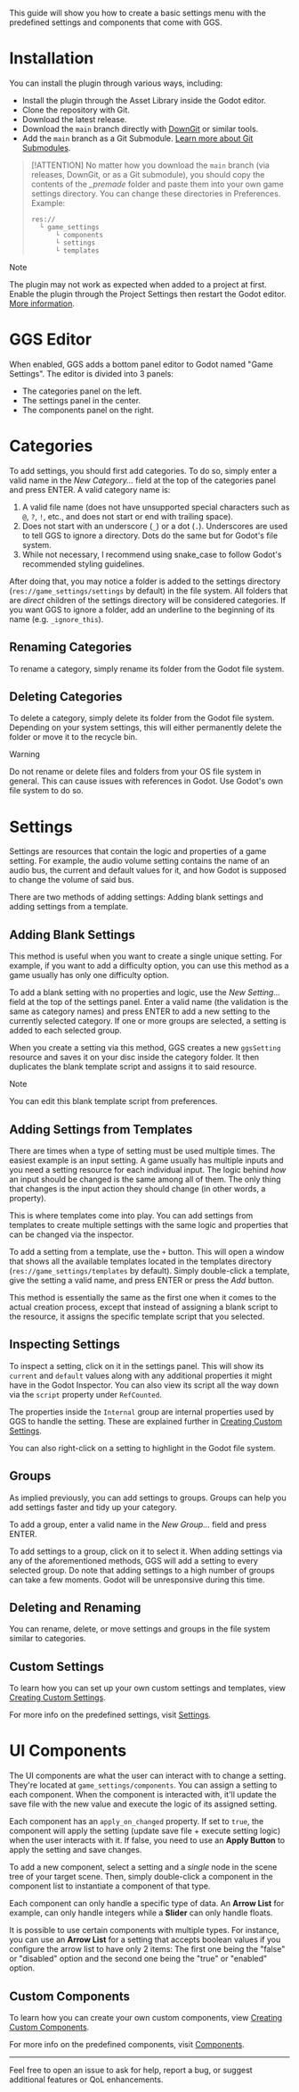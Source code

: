 This guide will show you how to create a basic settings menu with the predefined settings and components that come with GGS.

# Installation
You can install the plugin through various ways, including:
* Install the plugin through the Asset Library inside the Godot editor.
* Clone the repository with Git.
* Download the latest release.
* Download the `main` branch directly with [DownGit](https://minhaskamal.github.io/DownGit/#/home) or similar tools.
* Add the `main` branch as a Git Submodule. [Learn more about Git Submodules](https://git-scm.com/book/en/v2/Git-Tools-Submodules).

> [!ATTENTION]
> No matter how you download the `main` branch (via releases, DownGit, or as a Git submodule), you should copy the contents of the *_premade* folder and paste them into your own game settings directory. You can change these directories in Preferences.
> Example:
> ```
> res://
>   └ game_settings
>       └ components
>       └ settings
>       └ templates
> ```

> [!NOTE]
> The plugin may not work as expected when added to a project at first. Enable the plugin through the Project Settings then restart the Godot editor. [More information](troubleshoot.md#can't-use-the-plugin-after-installation).

# GGS Editor
When enabled, GGS adds a bottom panel editor to Godot named "Game Settings". The editor is divided into 3 panels:
* The categories panel on the left.
* The settings panel in the center.
* The components panel on the right.

# Categories
To add settings, you should first add categories. To do so, simply enter a valid name in the *New Category...* field at the top of the categories panel and press ENTER.
A valid category name is:
1. A valid file name (does not have unsupported special characters such as `@`, `?`, `!`, etc., and does not start or end with trailing space).
2. Does not start with an underscore (`_`) or a dot (`.`). Underscores are used to tell GGS to ignore a directory. Dots do the same but for Godot's file system.
3. While not necessary, I recommend using snake_case to follow Godot's recommended styling guidelines.

After doing that, you may notice a folder is added to the settings directory (`res://game_settings/settings` by default) in the file system. All folders that are *direct* children of the settings directory will be considered categories. If you want GGS to ignore a folder, add an underline to the beginning of its name (e.g. `_ignore_this`).

## Renaming Categories

To rename a category, simply rename its folder from the Godot file system.

## Deleting Categories

To delete a category, simply delete its folder from the Godot file system. Depending on your system settings, this will either permanently delete the folder or move it to the recycle bin.

> [!WARNING]
> Do not rename or delete files and folders from your OS file system in general. This can cause issues with references in Godot. Use Godot's own file system to do so.

# Settings
Settings are resources that contain the logic and properties of a game setting. For example, the audio volume setting contains the name of an audio bus, the current and default values for it, and how Godot is supposed to change the volume of said bus.

There are two methods of adding settings: Adding blank settings and adding settings from a template.

## Adding Blank Settings
This method is useful when you want to create a single unique setting. For example, if you want to add a difficulty option, you can use this method as a game usually has only one difficulty option.

To add a blank setting with no properties and logic, use the *New Setting...* field at the top of the settings panel. Enter a valid name (the validation is the same as category names) and press ENTER to add a new setting to the currently selected category. If one or more groups are selected, a setting is added to each selected group.

When you create a setting via this method, GGS creates a new `ggsSetting` resource and saves it on your disc inside the category folder. It then duplicates the blank template script and assigns it to said resource.

> [!NOTE]
> You can edit this blank template script from preferences.

## Adding Settings from Templates
There are times when a type of setting must be used multiple times. The easiest example is an input setting. A game usually has multiple inputs and you need a setting resource for each individual input. The logic behind *how* an input should be changed is the same among all of them. The only thing that changes is the input action they should change (in other words, a property).

This is where templates come into play. You can add settings from templates to create multiple settings with the same logic and properties that can be changed via the inspector.

To add a setting from a template, use the `+` button. This will open a window that shows all the available templates located in the templates directory (`res://game_settings/templates` by default). Simply double-click a template, give the setting a valid name, and press ENTER or press the *Add* button.

This method is essentially the same as the first one when it comes to the actual creation process, except that instead of assigning a blank script to the resource, it assigns the specific template script that you selected.

## Inspecting Settings
To inspect a setting, click on it in the settings panel. This will show its `current` and `default` values along with any additional properties it might have in the Godot Inspector. You can also view its script all the way down via the `script` property under `RefCounted`.

The properties inside the `Internal` group are internal properties used by GGS to handle the setting. These are explained further in [Creating Custom Settings](custom_settings.md).

You can also right-click on a setting to highlight in the Godot file system.

## Groups
As implied previously, you can add settings to groups. Groups can help you add settings faster and tidy up your category.

To add a group, enter a valid name in the *New Group...* field and press ENTER.

To add settings to a group, click on it to select it. When adding settings via any of the aforementioned methods, GGS will add a setting to every selected group. Do note that adding settings to a high number of groups can take a few moments. Godot will be unresponsive during this time.

## Deleting and Renaming
You can rename, delete, or move settings and groups in the file system similar to categories. 

## Custom Settings
To learn how you can set up your own custom settings and templates, view [Creating Custom Settings](custom_settings.md).

For more info on the predefined settings, visit [Settings](settings/settings.md).


# UI Components
The UI components are what the user can interact with to change a setting. They're located at `game_settings/components`. You can assign a setting to each component. When the component is interacted with, it'll update the save file with the new value and execute the logic of its assigned setting.

Each component has an `apply_on_changed` property. If set to `true`, the component will apply the setting (update save file + execute setting logic) when the user interacts with it. If false, you need to use an **Apply Button** to apply the setting and save changes.

To add a new component, select a setting and a *single* node in the scene tree of your target scene. Then, simply double-click a component in the component list to instantiate a component of that type.

Each component can only handle a specific type of data. An **Arrow List** for example, can only handle integers while a **Slider** can only handle floats.

It is possible to use certain components with multiple types. For instance, you can use an **Arrow List** for a setting that accepts boolean values if you configure the arrow list to have only 2 items: The first one being the "false" or "disabled" option and the second one being the "true" or "enabled" option.

## Custom Components
To learn how you can create your own custom components, view [Creating Custom Components](custom_components.md).

For more info on the predefined components, visit [Components](components/components.md).

---

Feel free to open an issue to ask for help, report a bug, or suggest additional features or QoL enhancements.
